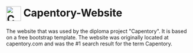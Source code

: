#  <img src="https://hobbydroider.github.io/Capentory-Website/assets/images/content/icon.png" alt="Capentory logo" width="40" height="40" align="center"/> Capentory-Website
The website that was used by the diploma project "Capentory". It is based on a free bootstrap template. The website was originally located at capentory.com and was the #1 search result for the term Capentory. 

